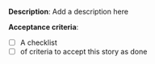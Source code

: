 **Description**:
Add a description here

**Acceptance criteria**:
- [ ] A checklist
- [ ] of criteria to accept this story as done
